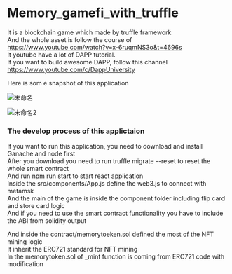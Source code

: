 # Memory_gamefi_with_truffle

It is a blockchain game which made by truffle framework  
And the whole asset is follow the course of https://www.youtube.com/watch?v=x-6ruqmNS3o&t=4696s  
It youtube have a lot of DAPP tutorial.  
If you want to build awesome DAPP, follow this channel https://www.youtube.com/c/DappUniversity  

Here is som e snapshot of this application  

![未命名](https://user-images.githubusercontent.com/13313753/184829651-7d8e81fd-ee87-40ef-badd-43ab996c6b30.png)


![未命名2](https://user-images.githubusercontent.com/13313753/184829652-e49d1f4c-0e29-4fed-90cf-df437053a009.png)

### The develop process of this applictaion  
If you want to run this application, you need to download and install Ganache and node first  
After you download you need to run truffle migrate --reset to reset the whole smart contract  
And run npm run start to start react application  
Inside the src/components/App.js define the web3.js to connect with metamsk  
And the main of the game is inside the component folder including flip card and store card logic  
And if you need to use the smart contract functionality you have to include the ABI from solidity output  

And inside the contract/memorytoeken.sol defined the most of the NFT mining logic  
It inherit the ERC721 standard for NFT mining  
In the memorytoken.sol of _mint function is coming from ERC721 code with modification  
